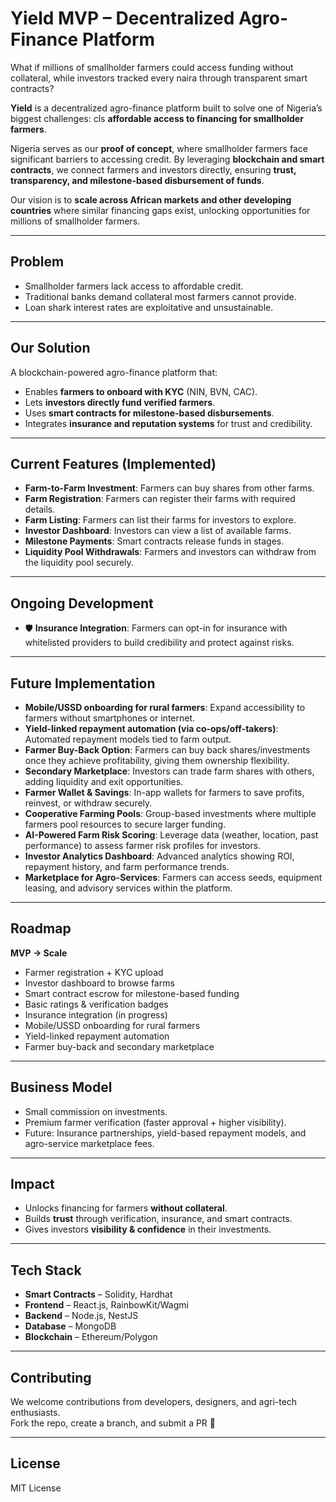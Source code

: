 #  Yield MVP – Decentralized Agro-Finance Platform

What if millions of smallholder farmers could access funding without collateral, while investors tracked every naira through transparent smart contracts?

**Yield** is a decentralized agro-finance platform built to solve one of Nigeria’s biggest challenges: cls
**affordable access to financing for smallholder farmers**.  

Nigeria serves as our **proof of concept**, where smallholder farmers face significant barriers to accessing credit. By leveraging **blockchain and smart contracts**, we connect farmers and investors directly, ensuring **trust, transparency, and milestone-based disbursement of funds**.  

Our vision is to **scale across African markets and other developing countries** where similar financing gaps exist, unlocking opportunities for millions of smallholder farmers.


---

##  Problem
- Smallholder farmers lack access to affordable credit.
- Traditional banks demand collateral most farmers cannot provide.
- Loan shark interest rates are exploitative and unsustainable.

---

##  Our Solution
A blockchain-powered agro-finance platform that:
- Enables **farmers to onboard with KYC** (NIN, BVN, CAC).
- Lets **investors directly fund verified farmers**.
- Uses **smart contracts for milestone-based disbursements**.
- Integrates **insurance and reputation systems** for trust and credibility.

---

##  Current Features (Implemented)
-  **Farm-to-Farm Investment**: Farmers can buy shares from other farms.  
-  **Farm Registration**: Farmers can register their farms with required details.  
-  **Farm Listing**: Farmers can list their farms for investors to explore.  
-  **Investor Dashboard**: Investors can view a list of available farms.  
-  **Milestone Payments**: Smart contracts release funds in stages.  
-  **Liquidity Pool Withdrawals**: Farmers and investors can withdraw from the liquidity pool securely.  

---

## Ongoing Development
- 🛡 **Insurance Integration**: Farmers can opt-in for insurance with whitelisted providers to build credibility and protect against risks.

---

##  Future Implementation
-  **Mobile/USSD onboarding for rural farmers**: Expand accessibility to farmers without smartphones or internet.  
-  **Yield-linked repayment automation (via co-ops/off-takers)**: Automated repayment models tied to farm output.  
-  **Farmer Buy-Back Option**: Farmers can buy back shares/investments once they achieve profitability, giving them ownership flexibility.  
-  **Secondary Marketplace**: Investors can trade farm shares with others, adding liquidity and exit opportunities.  
-  **Farmer Wallet & Savings**: In-app wallets for farmers to save profits, reinvest, or withdraw securely.  
-  **Cooperative Farming Pools**: Group-based investments where multiple farmers pool resources to secure larger funding.  
-  **AI-Powered Farm Risk Scoring**: Leverage data (weather, location, past performance) to assess farmer risk profiles for investors.  
-  **Investor Analytics Dashboard**: Advanced analytics showing ROI, repayment history, and farm performance trends.  
-  **Marketplace for Agro-Services**: Farmers can access seeds, equipment leasing, and advisory services within the platform.  

---

## Roadmap
**MVP → Scale**
-  Farmer registration + KYC upload  
-  Investor dashboard to browse farms  
-  Smart contract escrow for milestone-based funding  
-  Basic ratings & verification badges  
-  Insurance integration (in progress)  
-  Mobile/USSD onboarding for rural farmers  
-  Yield-linked repayment automation  
-  Farmer buy-back and secondary marketplace  

---

## Business Model
- Small commission on investments.  
- Premium farmer verification (faster approval + higher visibility).  
- Future: Insurance partnerships, yield-based repayment models, and agro-service marketplace fees.  

---

## Impact
- Unlocks financing for farmers **without collateral**.  
- Builds **trust** through verification, insurance, and smart contracts.  
- Gives investors **visibility & confidence** in their investments.  

---

## Tech Stack
- **Smart Contracts** – Solidity, Hardhat  
- **Frontend** – React.js, RainbowKit/Wagmi  
- **Backend** – Node.js, NestJS  
- **Database** – MongoDB  
- **Blockchain** – Ethereum/Polygon  

---

##  Contributing
We welcome contributions from developers, designers, and agri-tech enthusiasts.  
Fork the repo, create a branch, and submit a PR 🚀  

---

##  License
MIT License
